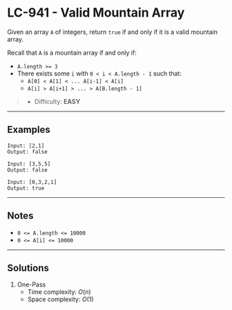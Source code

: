 # LC-941 - Valid Mountain Array

Given an array `A` of integers, return `true` if and only if it is a valid mountain array.

Recall that `A` is a mountain array if and only if:
* `A.length >= 3`
* There exists some `i` with `0 < i < A.length - 1` such that:
  * `A[0] < A[1] < ... A[i-1] < A[i]`
  * `A[i] > A[i+1] > ... > A[B.length - 1]`

> * Difficulty: **EASY**

---
## Examples

```
Input: [2,1]
Output: false
```

```
Input: [3,5,5]
Output: false
```

```
Input: [0,3,2,1]
Output: true
```

---
## Notes

* `0 <= A.length <= 10000`
* `0 <= A[i] <= 10000`

---
## Solutions

1. One-Pass
    * Time complexity: $O(n)$
    * Space complexity: $O(1)$